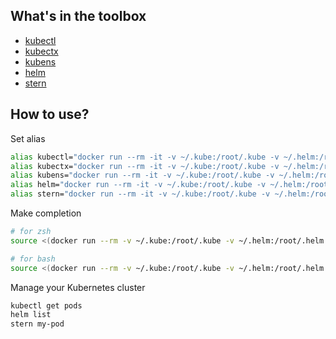 ## What's in the toolbox

- [kubectl](https://github.com/kubernetes/kubectl)
- [kubectx](https://github.com/ahmetb/kubectx)
- [kubens](https://github.com/ahmetb/kubectx)
- [helm](https://helm.sh/)
- [stern](https://github.com/wercker/stern)

## How to use?

Set alias

```bash
alias kubectl="docker run --rm -it -v ~/.kube:/root/.kube -v ~/.helm:/root/.helm major1201/kube-toolbox kubectl"
alias kubectx="docker run --rm -it -v ~/.kube:/root/.kube -v ~/.helm:/root/.helm major1201/kube-toolbox kubectx"
alias kubens="docker run --rm -it -v ~/.kube:/root/.kube -v ~/.helm:/root/.helm major1201/kube-toolbox kubens"
alias helm="docker run --rm -it -v ~/.kube:/root/.kube -v ~/.helm:/root/.helm major1201/kube-toolbox helm"
alias stern="docker run --rm -it -v ~/.kube:/root/.kube -v ~/.helm:/root/.helm major1201/kube-toolbox stern"
```

Make completion

```bash
# for zsh
source <(docker run --rm -v ~/.kube:/root/.kube -v ~/.helm:/root/.helm major1201/kube-toolbox completion zsh)

# for bash
source <(docker run --rm -v ~/.kube:/root/.kube -v ~/.helm:/root/.helm major1201/kube-toolbox completion bash)
```

Manage your Kubernetes cluster

```bash
kubectl get pods
helm list
stern my-pod
```
